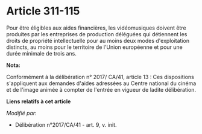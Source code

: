 # Article 311-115

Pour être éligibles aux aides financières, les vidéomusiques doivent être produites par les entreprises de production
déléguées qui détiennent les droits de propriété intellectuelle pour au moins deux modes d'exploitation distincts, au moins
pour le territoire de l'Union européenne et pour une durée minimale de trois ans.

**Nota:**

Conformément à la délibération n° 2017/ CA/41, article 13 : Ces dispositions s'appliquent aux demandes d'aides adressées au
Centre national du cinéma et de l'image animée à compter de l'entrée en vigueur de ladite délibération.

**Liens relatifs à cet article**

_Modifié par_:

  - Délibération n°2017/CA/41 - art. 9, v. init.
